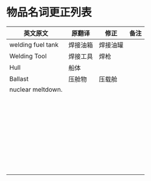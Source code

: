 # 物品名词更正列表

| 英文原文          | 原翻译   | 修正     | 备注 |
| ----------------- | -------- | -------- | ---- |
| welding fuel tank | 焊接油箱 | 焊接油罐 |      |
| Welding Tool      | 焊接工具 | 焊枪     |      |
| Hull              | 船体     |          |      |
| Ballast           | 压舱物   | 压载舱   |      |
| nuclear meltdown. |          |          |      |
|                   |          |          |      |
|                   |          |          |      |
|                   |          |          |      |
|                   |          |          |      |
|                   |          |          |      |
|                   |          |          |      |
|                   |          |          |      |
|                   |          |          |      |
|                   |          |          |      |
|                   |          |          |      |
|                   |          |          |      |
|                   |          |          |      |
|                   |          |          |      |
|                   |          |          |      |
|                   |          |          |      |
|                   |          |          |      |
|                   |          |          |      |
|                   |          |          |      |
|                   |          |          |      |
|                   |          |          |      |
|                   |          |          |      |
|                   |          |          |      |
|                   |          |          |      |
|                   |          |          |      |
|                   |          |          |      |
|                   |          |          |      |
|                   |          |          |      |
|                   |          |          |      |
|                   |          |          |      |
|                   |          |          |      |
|                   |          |          |      |
|                   |          |          |      |
|                   |          |          |      |
|                   |          |          |      |
|                   |          |          |      |


